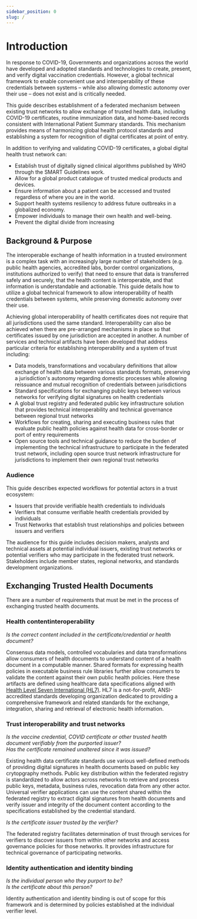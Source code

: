 ```yaml
---
sidebar_position: 0
slug: /
---
```


# Introduction

In response to COVID-19, Governments and organizations across the world have developed and adopted standards and technologies to create, present, and verify digital vaccination credentials. However, a global technical framework to enable convenient use and interoperability of these credentials between systems – while also allowing domestic autonomy over their use – does not exist and is critically needed.

This guide describes establishment of a federated mechanism between existing trust networks to allow exchange of trusted health data, including COVID-19 certificates, routine immunization data, and home-based records consistent with International Patient Summary standards. This mechanism provides means of harmonizing global health protocol standards and establishing a system for recognition of digital certificates at point of entry.

In addition to verifying and validating COVID-19 certificates, a global digital health trust network can:

* Establish trust of digitally signed clinical algorithms published by WHO through the SMART Guidelines work.
* Allow for a global product catalogue of trusted medical products and devices.​
* Ensure information about a patient can be accessed and trusted regardless of where you are in the world.​
* Support health systems resiliency to address future outbreaks in a globalized economy.​
* Empower individuals to manage their own health and well-being.​
* Prevent the digital divide from increasing

## Background & Purpose

The interoperable exchange of health information in a trusted environment is a complex task with an increasingly large number of stakeholders (e.g. public health agencies, accredited labs, border control organizations, institutions authorized to verify) that need to ensure that data is transferred safely and securely, that the health content is interoperable, and that information is understandable and actionable. This guide details how to utilize a global technical framework to allow interoperability of health credentials between
systems, while preserving domestic autonomy over their use. 

Achieving global interoperability of health certificates does not require that all jurisdictions used the same standard. Interoperability can also be achieved when there are pre-arranged mechanisms in place so that certificates issued by one jurisdiction are accepted in another. A number of services and technical artifacts have been developed that address particular criteria for establishing interoperability and a system of trust including:
*	Data models, transformations and vocabulary definitions that allow exchange of health data between various standards formats, preserving a jurisdiction's autonomy regarding domestic processes while allowing reissuance and mutual recognition of credentials between jurisdictions
*   Standard specifications for exchanging public keys between various networks for verifying digital signatures on health credentials
*	A global trust registry and federated public key infrastructure solution that provides technical interoperability and technical governance between regional trust networks
*   Workflows for creating, sharing and executing business rules that evaluate public health policies against health data for cross-border or port of entry requirements
*	Open source tools and technical guidance to reduce the burden of implementing the technical infrastructure to participate in the federated trust network, including open source trust network infrastructure for jurisdictions to implement their own regional trust networks

### Audience

This guide describes expected workflows for potential actors in a trust ecosystem:
* Issuers that provide verifiable health credentials to individuals
* Verifiers that consume verifiable health credentials provided by individuals
* Trust Networks that establish trust relationships and policies between issuers and verifiers

The audience for this guide includes decision makers, analysts and technical assets at potential individual issuers,
existing trust networks or potential verifiers who may participate in the federated trust network. Stakeholders include member states, regional networks, and standards development organizations.

## Exchanging Trusted Health Documents

There are a number of requirements that must be met in the process of exchanging trusted health documents.

### Health content​ interoperability

*Is the correct content included in the certificate/credential or health document?​*

Consensus data models, controlled vocabularies and data transformations allow consumers of health documents to understand content of a health document in a computable manner. Shared formats for expressing health policies in executable business rule libraries further allow consumers to validate the content against their own public health policies. Here these artifacts are defined using healthcare data specifications aligned with [Health Level Seven International (HL7)](https://www.hl7.org/). HL7 is a not-for-profit, ANSI-accredited standards developing organization dedicated to providing a comprehensive framework and related standards for the exchange, integration, sharing and retrieval of electronic health information.

### Trust interoperability and trust networks​
*Is the vaccine credential, COVID certificate or other trusted health document verifiably from the purported issuer?​*  
*Has the certificate remained unaltered since it was issued?​*

Existing health data certificate standards use various well-defined methods of providing digital signatures in health documents based on public key crytopgraphy methods. Public key distribution within the federated registry is standardized to allow actors across networks to retrieve and process public keys, metadata, business rules, revocation data from any other actor. Universal verifier applications can use the content shared within the federated registry to extract digital signatures from health documents and verify issuer and integrity of the document content according to the specifications established by the credential standard.

*Is the certificate issuer trusted by the verifier?​*

The federated registry facilitates determination of trust through services for verifiers to discover issuers from within other networks and access governance policies for those networks. It provides infrastructure for technical governance of participating networks.

### Identity authentication and identity binding

*Is the individual person who they purport to be?​*  
*Is the certificate about this person?​*

Identity authentication and identity binding is out of scope for this framework and is determined by policies established at the individual verifier level.